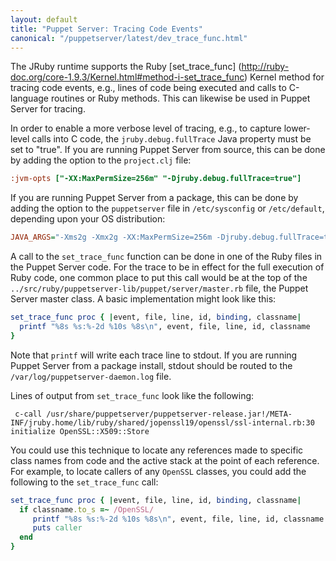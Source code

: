 ```yaml
---
layout: default
title: "Puppet Server: Tracing Code Events"
canonical: "/puppetserver/latest/dev_trace_func.html"
---
```



The JRuby runtime supports the Ruby [set_trace_func]
(http://ruby-doc.org/core-1.9.3/Kernel.html#method-i-set_trace_func) Kernel
method for tracing code events, e.g., lines of code being executed and calls
to C-language routines or Ruby methods.  This can likewise be used in Puppet
Server for tracing.

In order to enable a more verbose level of tracing, e.g., to capture lower-level
calls into C code, the `jruby.debug.fullTrace` Java property must be set to
"true".  If you are running Puppet Server from source, this can be done by
adding the option to the `project.clj` file:

~~~ini
:jvm-opts ["-XX:MaxPermSize=256m" "-Djruby.debug.fullTrace=true"]
~~~

If you are running Puppet Server from a package, this can be done by adding the
option to the `puppetserver` file in `/etc/sysconfig` or `/etc/default`,
depending upon your OS distribution:

~~~ini
JAVA_ARGS="-Xms2g -Xmx2g -XX:MaxPermSize=256m -Djruby.debug.fullTrace=true"
~~~

A call to the `set_trace_func` function can be done in one of the Ruby files in
the Puppet Server code.  For the trace to be in effect for the full execution
of Ruby code, one common place to put this call would be at the top of the
`../src/ruby/puppetserver-lib/puppet/server/master.rb` file, the Puppet Server
master class.  A basic implementation might look like this:

~~~ruby
set_trace_func proc { |event, file, line, id, binding, classname|
  printf "%8s %s:%-2d %10s %8s\n", event, file, line, id, classname
}
~~~

Note that `printf` will write each trace line to stdout.  If you are running
Puppet Server from a package install, stdout should be routed to the
`/var/log/puppetserver-daemon.log` file.

Lines of output from `set_trace_func` look like the following:

~~~
 c-call /usr/share/puppetserver/puppetserver-release.jar!/META-INF/jruby.home/lib/ruby/shared/jopenssl19/openssl/ssl-internal.rb:30 initialize OpenSSL::X509::Store
~~~

You could use this technique to locate any references made to specific class
names from code and the active stack at the point of each reference.  For
example, to locate callers of any `OpenSSL` classes, you could add the following
to the `set_trace_func` call:

~~~ruby
set_trace_func proc { |event, file, line, id, binding, classname|
  if classname.to_s =~ /OpenSSL/
     printf "%8s %s:%-2d %10s %8s\n", event, file, line, id, classname
     puts caller
  end
}
~~~
